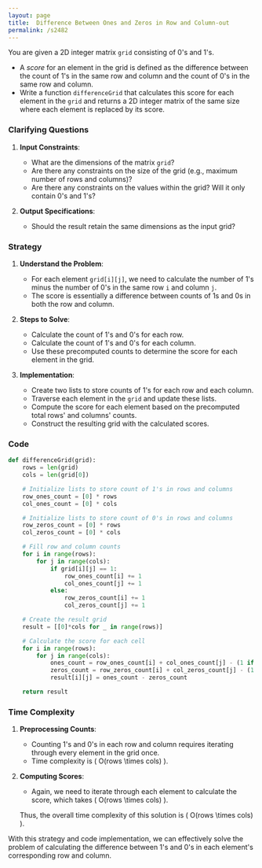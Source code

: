 ```yaml
---
layout: page
title:  Difference Between Ones and Zeros in Row and Column-out
permalink: /s2482
---
```


You are given a 2D integer matrix `grid` consisting of 0's and 1's. 

- A *score* for an element in the grid is defined as the difference between the count of 1's in the same row and column and the count of 0's in the same row and column.
- Write a function `differenceGrid` that calculates this score for each element in the `grid` and returns a 2D integer matrix of the same size where each element is replaced by its score.

### Clarifying Questions

1. **Input Constraints**:
   - What are the dimensions of the matrix `grid`?
   - Are there any constraints on the size of the grid (e.g., maximum number of rows and columns)?
   - Are there any constraints on the values within the grid? Will it only contain 0's and 1's?

2. **Output Specifications**:
   - Should the result retain the same dimensions as the input grid?

### Strategy

1. **Understand the Problem**:
   - For each element `grid[i][j]`, we need to calculate the number of 1's minus the number of 0's in the same row `i` and column `j`.
   - The score is essentially a difference between counts of 1s and 0s in both the row and column.

2. **Steps to Solve**:
   - Calculate the count of 1's and 0's for each row.
   - Calculate the count of 1's and 0's for each column.
   - Use these precomputed counts to determine the score for each element in the grid.

3. **Implementation**:
   - Create two lists to store counts of 1's for each row and each column.
   - Traverse each element in the `grid` and update these lists.
   - Compute the score for each element based on the precomputed total rows' and columns' counts.
   - Construct the resulting grid with the calculated scores.
        
### Code

```python
def differenceGrid(grid):
    rows = len(grid)
    cols = len(grid[0])

    # Initialize lists to store count of 1's in rows and columns
    row_ones_count = [0] * rows
    col_ones_count = [0] * cols

    # Initialize lists to store count of 0's in rows and columns
    row_zeros_count = [0] * rows
    col_zeros_count = [0] * cols

    # Fill row and column counts
    for i in range(rows):
        for j in range(cols):
            if grid[i][j] == 1:
                row_ones_count[i] += 1
                col_ones_count[j] += 1
            else:
                row_zeros_count[i] += 1
                col_zeros_count[j] += 1

    # Create the result grid
    result = [[0]*cols for _ in range(rows)]

    # Calculate the score for each cell
    for i in range(rows):
        for j in range(cols):
            ones_count = row_ones_count[i] + col_ones_count[j] - (1 if grid[i][j] == 1 else 0)
            zeros_count = row_zeros_count[i] + col_zeros_count[j] - (1 if grid[i][j] == 0 else 0)
            result[i][j] = ones_count - zeros_count

    return result
```

### Time Complexity

1. **Preprocessing Counts**:
   - Counting 1's and 0's in each row and column requires iterating through every element in the grid once.
   - Time complexity is \( O(rows \times cols) \).

2. **Computing Scores**:
   - Again, we need to iterate through each element to calculate the score, which takes \( O(rows \times cols) \).

   Thus, the overall time complexity of this solution is \( O(rows \times cols) \).

With this strategy and code implementation, we can effectively solve the problem of calculating the difference between 1's and 0's in each element's corresponding row and column.